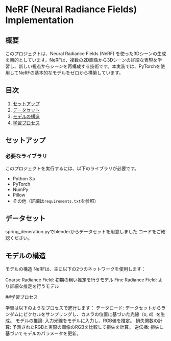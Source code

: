 # NeRF (Neural Radiance Fields) Implementation

## 概要
このプロジェクトは、Neural Radiance Fields (NeRF) を使った3Dシーンの生成を目的としています。NeRFは、複数の2D画像から3Dシーンの詳細な表現を学習し、新しい視点からシーンを再構成する技術です。本実装では、PyTorchを使用してNeRFの基本的なモデルをゼロから構築しています。

## 目次
1. [セットアップ](#セットアップ)
2. [データセット](#データセット)
3. [モデルの構造](#モデルの構造)
4. [学習プロセス](#学習プロセス)

## セットアップ

### 必要なライブラリ
このプロジェクトを実行するには、以下のライブラリが必要です。

- Python 3.x
- PyTorch
- NumPy
- Pillow
- その他（詳細は`requirements.txt`を参照）


## データセット
spring_deneration.pyでblenderからデータセットを用意しました
コードをご確認ください。

## モデルの構造
モデルの構造
NeRFは、主に以下の2つのネットワークを使用します：

Coarse Radiance Field: 初期の粗い推定を行うモデル
Fine Radiance Field: より詳細な推定を行うモデル

##学習プロセス

学習は以下のようなプロセスで進行します：
データロード: データセットからランダムにピクセルをサンプリングし、カメラの位置に基づいた光線（o, d）を生成。
モデルの推論: 入力光線をモデルに入力し、RGB値を推定。
損失関数の計算: 予測されたRGBと実際の画像のRGBを比較して損失を計算。
逆伝播: 損失に基づいてモデルのパラメータを更新。


